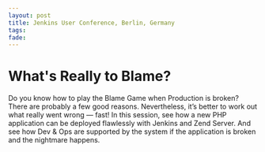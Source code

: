 ```yaml
---
layout: post
title: Jenkins User Conference, Berlin, Germany
tags: 
fade: 
---
```

# What's Really to Blame?
Do you know how to play the Blame Game when Production is broken? There are probably a few good reasons. Nevertheless, it’s better to work out what really went wrong — fast! In this session, see how a new PHP application can be deployed flawlessly with Jenkins and Zend Server. And see how Dev & Ops are supported by the system if the application is broken and the nightmare happens.

